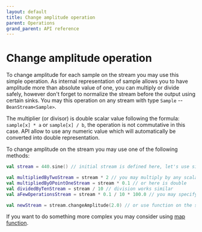 ```yaml
---
layout: default
title: Change amplitude operation
parent: Operations
grand_parent: API reference
---
```

Change amplitude operation
========

<!-- START doctoc generated TOC please keep comment here to allow auto update -->
<!-- DON'T EDIT THIS SECTION, INSTEAD RE-RUN doctoc TO UPDATE -->
<!-- END doctoc generated TOC please keep comment here to allow auto update -->

To change amplitude for each sample on the stream you may use this simple operation. As internal representation of sample allows you to have amplitude more than absolute value of one, you can multiply or divide safely, however don't forget to normalize the stream before the output using certain sinks. You may this operation on any stream with type `Sample` -- `BeanStream<Sample>`.

The multiplier (or divisor) is double scalar value following the formula: `sample[x] * a` or `sample[x] / b`, the operation is not commutative in this case. API allow to use any numeric value which will automatically be converted into double representation. 

To change amplitude on the stream you may use one of the following methods:

```kotlin
val stream = 440.sine() // initial stream is defined here, let's use simple sine.

val multipliedByTwoStream = stream * 2 // you may multiply by any scalar numeric value, i.e. integer
val multipliedByOPointOneStream = stream * 0.1 // or here is double
val dividedByTenStream = stream / 10 // division works similar
val aFewOperationsStream = stream * 0.1 / 10 * 100.0 // you may specify a few operations sequentially

val newStream = stream.changeAmplitude(2.0) // or use function on the stream
```

If you want to do something more complex you may consider using [map function](map-operation.md).